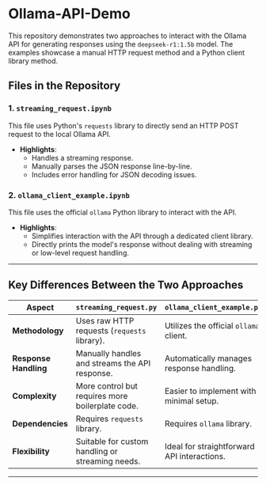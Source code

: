 # Ollama-API-Demo
This repository demonstrates two approaches to interact with the Ollama API for generating responses using the `deepseek-r1:1.5b` model. The examples showcase a manual HTTP request method and a Python client library method.

## Files in the Repository

### 1. `streaming_request.ipynb`
This file uses Python's `requests` library to directly send an HTTP POST request to the local Ollama API.  
- **Highlights**:
  - Handles a streaming response.
  - Manually parses the JSON response line-by-line.
  - Includes error handling for JSON decoding issues.

### 2. `ollama_client_example.ipynb`
This file uses the official `ollama` Python library to interact with the API.  
- **Highlights**:
  - Simplifies interaction with the API through a dedicated client library.
  - Directly prints the model's response without dealing with streaming or low-level request handling.

---

## Key Differences Between the Two Approaches

| Aspect                 | `streaming_request.py`                           | `ollama_client_example.py`                   |
|------------------------|--------------------------------------------------|----------------------------------------------|
| **Methodology**        | Uses raw HTTP requests (`requests` library).     | Utilizes the official `ollama` client.       |
| **Response Handling**  | Manually handles and streams the API response.   | Automatically manages response handling.     |
| **Complexity**         | More control but requires more boilerplate code. | Easier to implement with minimal setup.      |
| **Dependencies**       | Requires `requests` library.                     | Requires `ollama` library.                   |
| **Flexibility**        | Suitable for custom handling or streaming needs. | Ideal for straightforward API interactions.  |

---
